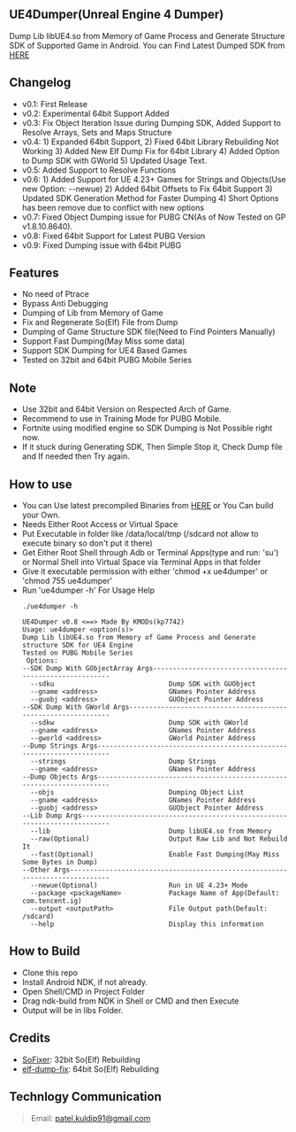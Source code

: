 ## UE4Dumper(Unreal Engine 4 Dumper)
Dump Lib libUE4.so from Memory of Game Process and Generate Structure SDK of Supported Game in Android. You can Find Latest Dumped SDK from [HERE](https://github.com/kp7742/UE4Dumper/tree/master/SDKs/)

## Changelog
- v0.1: First Release
- v0.2: Experimental 64bit Support Added
- v0.3: Fix Object Iteration Issue during Dumping SDK, Added Support to Resolve Arrays, Sets and Maps Structure
- v0.4: 1) Expanded 64bit Support,
        2) Fixed 64bit Library Rebuilding Not Working
        3) Added New Elf Dump Fix for 64bit Library
        4) Added Option to Dump SDK with GWorld
		    5) Updated Usage Text.
- v0.5: Added Support to Resolve Functions
- v0.6: 1) Added Support for UE 4.23+ Games for Strings and Objects(Use new Option: --newue)
		    2) Added 64bit Offsets to Fix 64bit Support
		    3) Updated SDK Generation Method for Faster Dumping
		    4) Short Options has been remove due to conflict with new options
- v0.7: Fixed Object Dumping issue for PUBG CN(As of Now Tested on GP v1.8.10.8640).
- v0.8: Fixed 64bit Support for Latest PUBG Version
- v0.9: Fixed Dumping issue with 64bit PUBG

## Features
- No need of Ptrace
- Bypass Anti Debugging
- Dumping of Lib from Memory of Game
- Fix and Regenerate So(Elf) File from Dump
- Dumping of Game Structure SDK file(Need to Find Pointers Manually)
- Support Fast Dumping(May Miss some data)
- Support SDK Dumping for UE4 Based Games
- Tested on 32bit and 64bit PUBG Mobile Series

## Note
- Use 32bit and 64bit Version on Respected Arch of Game.
- Recommend to use in Training Mode for PUBG Mobile.
- Fortnite using modified engine so SDK Dumping is Not Possible right now.
- If it stuck during Generating SDK, Then Simple Stop it, Check Dump file and If needed then Try again.
 
## How to use
- You can Use latest precompiled Binaries from [HERE](https://github.com/kp7742/UE4Dumper/tree/master/libs/) or You Can build your Own.
- Needs Either Root Access or Virtual Space
- Put Executable in folder like /data/local/tmp (/sdcard not allow to execute binary so don't put it there)
- Get Either Root Shell through Adb or Terminal Apps(type and run: 'su') or Normal Shell into Virtual Space via Terminal Apps in that folder
- Give it executable permission with either 'chmod +x ue4dumper' or 'chmod 755 ue4dumper'
- Run 'ue4dumper -h' For Usage Help
	```
    ./ue4dumper -h
	 
    UE4Dumper v0.8 <==> Made By KMODs(kp7742)
    Usage: ue4dumper <option(s)>
    Dump Lib libUE4.so from Memory of Game Process and Generate structure SDK for UE4 Engine
    Tested on PUBG Mobile Series
     Options:
    --SDK Dump With GObjectArray Args--------------------------------------------------------
      --sdku                             Dump SDK with GUObject
      --gname <address>                  GNames Pointer Address
      --guobj <address>                  GUObject Pointer Address
    --SDK Dump With GWorld Args--------------------------------------------------------------
      --sdkw                             Dump SDK with GWorld
      --gname <address>                  GNames Pointer Address
      --gworld <address>                 GWorld Pointer Address
    --Dump Strings Args----------------------------------------------------------------------
      --strings                          Dump Strings
      --gname <address>                  GNames Pointer Address
    --Dump Objects Args----------------------------------------------------------------------
      --objs                             Dumping Object List
      --gname <address>                  GNames Pointer Address
      --guobj <address>                  GUObject Pointer Address
    --Lib Dump Args--------------------------------------------------------------------------
      --lib                              Dump libUE4.so from Memory
      --raw(Optional)                    Output Raw Lib and Not Rebuild It
      --fast(Optional)                   Enable Fast Dumping(May Miss Some Bytes in Dump)
    --Other Args-----------------------------------------------------------------------------
	  --newue(Optional)                  Run in UE 4.23+ Mode
      --package <packageName>            Package Name of App(Default: com.tencent.ig)
      --output <outputPath>              File Output path(Default: /sdcard)
      --help                             Display this information
	```
	
## How to Build
- Clone this repo
- Install Android NDK, if not already.
- Open Shell/CMD in Project Folder
- Drag ndk-build from NDK in Shell or CMD and then Execute
- Output will be in libs Folder.

## Credits
- [SoFixer](https://github.com/F8LEFT/SoFixer): 32bit So(Elf) Rebuilding
- [elf-dump-fix](https://github.com/maiyao1988/elf-dump-fix): 64bit So(Elf) Rebuilding

## Technlogy Communication
> Email: patel.kuldip91@gmail.com
